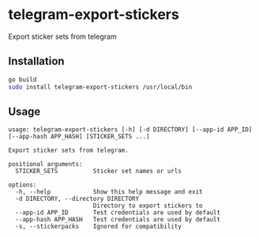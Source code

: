 # telegram-export-stickers

Export sticker sets from telegram

## Installation

```sh
go build
sudo install telegram-export-stickers /usr/local/bin
```

## Usage

``` text
usage: telegram-export-stickers [-h] [-d DIRECTORY] [--app-id APP_ID] [--app-hash APP_HASH] [STICKER_SETS ...]

Export sticker sets from telegram.

positional arguments:
  STICKER_SETS          Sticker set names or urls

options:
  -h, --help            Show this help message and exit
  -d DIRECTORY, --directory DIRECTORY
                        Directory to export stickers to
  --app-id APP_ID       Test credentials are used by default
  --app-hash APP_HASH   Test credentials are used by default
  -s, --stickerpacks    Ignored for compatibility
```
